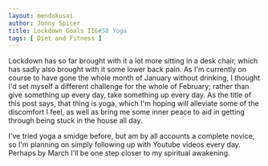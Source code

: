 ```yaml
---
layout: mendokusai
author: Jonny Spicer
title: Lockdown Goals II&#58 Yoga
tags: [ Diet and Fitness ]
---
```

Lockdown has so far brought with it a lot more sitting in a desk chair, which has sadly also brought with it some lower back pain. As I'm currently on course to have gone the whole
month of January without drinking, I thought I'd set myself a different challenge for the whole of February; rather than give something up every day, take something up every day. As
the title of this post says, that thing is yoga, which I'm hoping will alleviate some of the discomfort I feel, as well as bring me some inner peace to aid in getting through being
stuck in the house all day.

I've tried yoga a smidge before, but am by all accounts a complete novice, so I'm planning on simply following up with Youtube videos every day. Perhaps by March I'll be one step
closer to my spiritual awakening.
